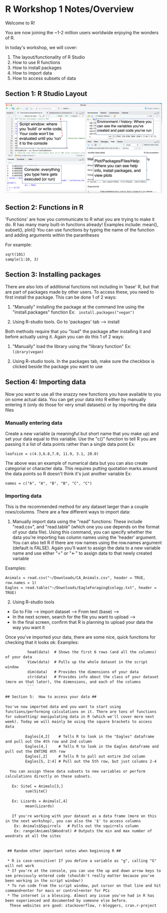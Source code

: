 # R Workshop 1 Notes/Overview 

Welcome to R! 

You are now joining the ~1-2 million users worldwide enjoying the wonders of R. 

In today's workshop, we will cover:

1) The layout/functionality of R Studio
2) How to use R functions
3) How to install packages
4) How to import data
5) How to access subsets of data


## Section 1: R Studio Layout ##

![R studio layout](./Rstudio_Layout.jpg)

  
  
## Section 2: Functions in R ##

'Functions' are how you communicate to R what you are trying to make it do. R has many many built-in functions already! 
Examples include: mean(), subset(), plot()
You can use functions by typing the name of the function and adding arguments within the parantheses
   
   For example:
   ```
   sqrt(101)
   sample(1:10, 3)
   ```
 
## Section 3: Installing packages ##

There are also lots of additional functions not including in 'base' R, but that are part of packages made by other users. To access these, you need to first install the package. This can be done 1 of 2 ways:

1) "Manually" installing the package at the command line using the "install.packages" function
        Ex: ``` 
        install.packages("vegan") ```
        
2) Using R-studio tools. 
      Go to 'packages' tab --> install
      
Both methods require that you "load" the package after installing it and before actually using it.
Again you can do this 1 of 2 ways:
    
1) "Manually" load the library using the "library function" 
        Ex: ```
        library(vegan) 
        ```
        
2) Using R-studio tools.
  In the packages tab, make sure the checkbox is clicked beside the package you want to use
      
  
## Section 4:  Importing data ##

Now you want to use all the snazzy new functions you have available to you on some actual data. You can get your data into R either by manually entering it (only do those for very small datasets) or by importing the data files
    
### Manually entering data ###

Create a new variable (a meaningful but short name that you make up) and set your data equal to this variable.
Use the "c()" function to tell R you are passing it a list of data points rather than a single data point
Ex: 
```
leafsize = c(4.3,6.8,7.0, 11.9, 3.1, 20.0)
```

The above was an example of numerical data but you can also create categorial or character data. 
This requires putting quotation marks around the data points so R doesn't think it's just another variable
Ex: 
```
names = c("A", "A", "B", "B", "C", "C")
```
        
### Importing data ###

This is the recommended method for any dataset larger than a couple rows/columns. 
There are a few different ways to import data:
        
1. Manually import data using the "read" functions: 
These include "read.csv", and "read.table" (which one you use depends on the format of your data file). Using this command, you can specify whether the data you're importing has column names using the 'header' argument. You can also tell R if there are row names using the row.names argument (default is FALSE). Again you'll want to assign the data to a new variable name and use either "=" or "<-" to assign data to that newly created variable
            
Examples: 
 ```
Animals = read.csv("~/Downloads/CA_Animals.csv", header = TRUE, row.names = 1)
Eagles = read.table("~/Downloads/EagleForagingEcology.txt", header = TRUE)
```
              
2. Using R-studio tools
- Go to File --> import dataset --> From text (base) -->
- In the next screen, search for the file you want to upload -->
- In the final screen, confirm that R is planning to upload your data the way you want it
              
Once you've imported your data, there are some nice, quick functions for checking that it looks ok:
Examples: 
```
          head(data)  # Shows the first 6 rows (and all the columns) of your data
          View(data)  # Pulls up the whole dataset in the script window 
          dim(data)   # Provides the dimensions of your data
          str(data)   # Provides info about the class of your dataset (more on that later), the dimensions, and each of the columns
          ```
             
## Section 5:  How to access your data ##

You've now imported data and you want to start using functions/performing calculations on it. There are tons of functions for subsetting/ manipulating data in R (which we'll cover more next week). Today we will mainly be using the square brackets to access data
     
         Eagles[4,2]    # Tells R to look in the "Eagles" dataframe and pull out the 4th row and 2nd column  
         Eagles[4,]     # Tells R to look in the Eagles dataframe and pull out the ENTIRE 4th row
         Eagles[,2]     # Tells R to pull out entire 2nd column
         Eagles[5, 2:4] # Pull out the 5th row, but just columns 2-4
         
  You can assign these data subsets to new variables or perform calculations directly on these subsets.
     
   Ex: SiteC = Animals[3,]
         sum(SiteC)
         
   Ex: Lizards = Animals[,4]
         mean(Lizards)
         
   If you're working with your dataset as a data frame (more on this in the next workshop), you can also the '$' to access columns
    Ex: Animals$Squirrels   # Pulls out the squirrels column
    Ex: range(Aniamsl$Woodrat) # Outputs the min and max number of woodrats at all the sites
 
 
 ## Random other important notes when beginning R ##
 
 * R is case-sensitive! If you define a variable as "g", calling "G" will not work
 * If you're at the console, you can use the up and down arrow keys to see previously entered code (shouldn't really matter because you've been working in the script window!)
 * To run code from the script window, put cursor on that line and hit command+enter for macs or control+enter for PCs
 * The internet is a blessing. Almost any issue you've had in R has been experienced and documented by someone else before. 
  These websites are good: stackoverflow, r-bloggers, cran.r-project
